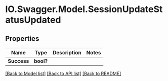 # IO.Swagger.Model.SessionUpdateStatusUpdated
## Properties

Name | Type | Description | Notes
------------ | ------------- | ------------- | -------------
**Success** | **bool?** |  | 

[[Back to Model list]](../README.md#documentation-for-models) [[Back to API list]](../README.md#documentation-for-api-endpoints) [[Back to README]](../README.md)

